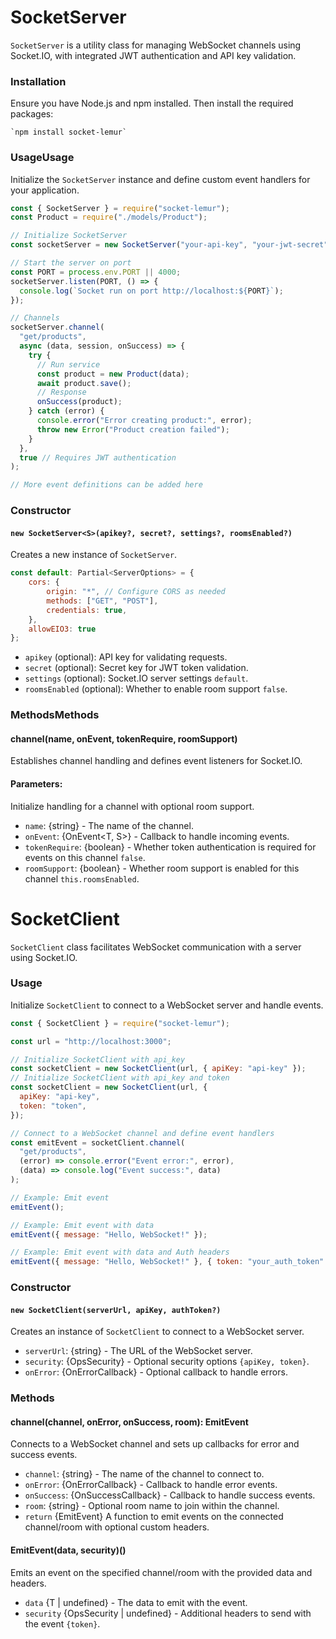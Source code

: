 # SocketServer

`SocketServer` is a utility class for managing WebSocket channels using Socket.IO, with integrated JWT authentication and API key validation.

### Installation

Ensure you have Node.js and npm installed. Then install the required packages:

    `npm install socket-lemur`

### UsageUsage

Initialize the `SocketServer` instance and define custom event handlers for your application.

```javascript
const { SocketServer } = require("socket-lemur");
const Product = require("./models/Product");

// Initialize SocketServer
const socketServer = new SocketServer("your-api-key", "your-jwt-secret");

// Start the server on port
const PORT = process.env.PORT || 4000;
socketServer.listen(PORT, () => {
  console.log(`Socket run on port http://localhost:${PORT}`);
});

// Channels
socketServer.channel(
  "get/products",
  async (data, session, onSuccess) => {
    try {
      // Run service
      const product = new Product(data);
      await product.save();
      // Response
      onSuccess(product);
    } catch (error) {
      console.error("Error creating product:", error);
      throw new Error("Product creation failed");
    }
  },
  true // Requires JWT authentication
);

// More event definitions can be added here
```

### Constructor

#### `new SocketServer<S>(apikey?, secret?, settings?, roomsEnabled?)`

Creates a new instance of `SocketServer`.

```javascript
const default: Partial<ServerOptions> = {
    cors: {
        origin: "*", // Configure CORS as needed
        methods: ["GET", "POST"],
        credentials: true,
    },
    allowEIO3: true
};
```

- `apikey` (optional): API key for validating requests.
- `secret` (optional): Secret key for JWT token validation.
- `settings` (optional): Socket.IO server settings `default`.
- `roomsEnabled` (optional): Whether to enable room support `false`.

### MethodsMethods

#### channel<T>(name, onEvent, tokenRequire, roomSupport)

Establishes channel handling and defines event listeners for Socket.IO.

#### Parameters:

Initialize handling for a channel with optional room support.

- `name`: {string} - The name of the channel.
- `onEvent`: {OnEvent<T, S>} - Callback to handle incoming events.
- `tokenRequire`: {boolean} - Whether token authentication is required for events on this channel `false`.
- `roomSupport`: {boolean} - Whether room support is enabled for this channel `this.roomsEnabled`.

# SocketClient

`SocketClient` class facilitates WebSocket communication with a server using Socket.IO.

### Usage

Initialize `SocketClient` to connect to a WebSocket server and handle events.

```javascript
const { SocketClient } = require("socket-lemur");

const url = "http://localhost:3000";

// Initialize SocketClient with api_key
const socketClient = new SocketClient(url, { apiKey: "api-key" });
// Initialize SocketClient with api_key and token
const socketClient = new SocketClient(url, {
  apiKey: "api-key",
  token: "token",
});

// Connect to a WebSocket channel and define event handlers
const emitEvent = socketClient.channel(
  "get/products",
  (error) => console.error("Event error:", error),
  (data) => console.log("Event success:", data)
);

// Example: Emit event
emitEvent();

// Example: Emit event with data
emitEvent({ message: "Hello, WebSocket!" });

// Example: Emit event with data and Auth headers
emitEvent({ message: "Hello, WebSocket!" }, { token: "your_auth_token" });
```

### Constructor

#### `new SocketClient(serverUrl, apiKey, authToken?)`

Creates an instance of `SocketClient` to connect to a WebSocket server.

- `serverUrl`: {string} - The URL of the WebSocket server.
- `security`: {OpsSecurity} - Optional security options `{apiKey, token}`.
- `onError`: {OnErrorCallback} - Optional callback to handle errors.

### Methods

#### channel<T>(channel, onError, onSuccess, room): EmitEvent

Connects to a WebSocket channel and sets up callbacks for error and success events.

- `channel`: {string} - The name of the channel to connect to.
- `onError`: {OnErrorCallback} - Callback to handle error events.
- `onSuccess`: {OnSuccessCallback} - Callback to handle success events.
- `room`: {string} - Optional room name to join within the channel.
- `return` {EmitEvent} A function to emit events on the connected channel/room with optional custom headers.

#### EmitEvent(data, security)()

Emits an event on the specified channel/room with the provided data and headers.

- `data` {T | undefined} - The data to emit with the event.
- `security` {OpsSecurity | undefined} - Additional headers to send with the event `{token}`.
